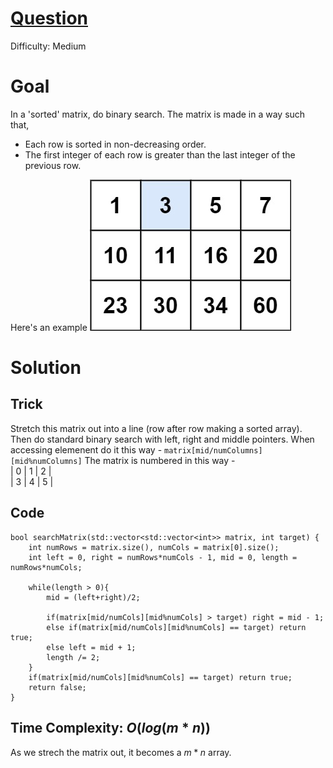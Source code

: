 # [Question](https://leetcode.com/problems/search-a-2d-matrix/)
Difficulty: Medium
# Goal
In a 'sorted' matrix, do binary search. The matrix is made in a way such that,
- Each row is sorted in non-decreasing order.
- The first integer of each row is greater than the last integer of the previous row.  

Here's an example
<img alt="Example from leetcode" src="mat.jpg">

# Solution
## Trick
Stretch this matrix out into a line (row after row making a sorted array). Then do standard binary search with left, right and middle pointers. When accessing elemenent do it this way - `matrix[mid/numColumns][mid%numColumns]`
The matrix is numbered in this way -  
| 0 | 1 | 2 |  
| 3 | 4 | 5 |
## Code
```
bool searchMatrix(std::vector<std::vector<int>> matrix, int target) {
    int numRows = matrix.size(), numCols = matrix[0].size();
    int left = 0, right = numRows*numCols - 1, mid = 0, length = numRows*numCols;

    while(length > 0){
        mid = (left+right)/2;

        if(matrix[mid/numCols][mid%numCols] > target) right = mid - 1;
        else if(matrix[mid/numCols][mid%numCols] == target) return true;
        else left = mid + 1;
        length /= 2;
    }
    if(matrix[mid/numCols][mid%numCols] == target) return true;
    return false;
}
```
## Time Complexity: $O(log(m*n))$
As we strech the matrix out, it becomes a $m*n$ array.
